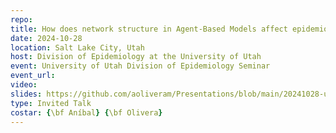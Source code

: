 ```yaml
---
repo: 
title: How does network structure in Agent-Based Models affect epidemiological parameters? A large simulation study
date: 2024-10-28
location: Salt Lake City, Utah
host: Division of Epidemiology at the University of Utah
event: University of Utah Division of Epidemiology Seminar
event_url: 
video: 
slides: https://github.com/aoliveram/Presentations/blob/main/20241028-utah-1/Network-Structure-ABM-Presentation.pdf
type: Invited Talk
costar: {\bf Aníbal} {\bf Olivera}
---
```


